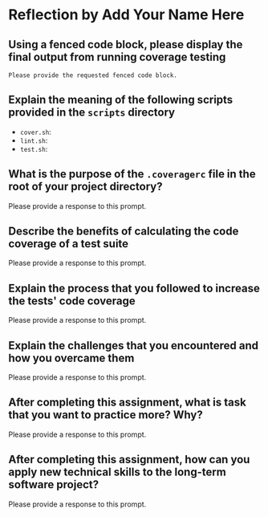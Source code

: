 # Reflection by Add Your Name Here

## Using a fenced code block, please display the final output from running coverage testing

```
Please provide the requested fenced code block.
```

## Explain the meaning of the following scripts provided in the `scripts` directory

- `cover.sh`:
- `lint.sh`:
- `test.sh`:

## What is the purpose of the `.coveragerc` file in the root of your project directory?

Please provide a response to this prompt.

## Describe the benefits of calculating the code coverage of a test suite

Please provide a response to this prompt.

## Explain the process that you followed to increase the tests' code coverage

Please provide a response to this prompt.

## Explain the challenges that you encountered and how you overcame them

Please provide a response to this prompt.

## After completing this assignment, what is task that you want to practice more? Why?

Please provide a response to this prompt.

## After completing this assignment, how can you apply new technical skills to the long-term software project?

Please provide a response to this prompt.